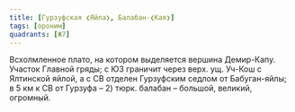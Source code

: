 ```yaml
---
title: [Гурзуфская ❮Яйла❯, Балабан-❮Кая❯]
tags: [ороним]
quadrants: [Ж7]
---
```


Всхолмленное плато, на котором выделяется вершина Демир-Капу. Участок Главной
гряды; с ЮЗ граничит через верх. ущ. Уч-Кош с Ялтинской яйлой, а с СВ отделен
Гурзуфским седлом от Бабуган-яйлы; в 5 км к СВ от Гурзуфа – 2) тюрк. балабан –
большой, великий, огромный.

